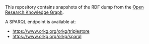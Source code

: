 This repository contains snapshots of the RDF dump from the [Open Research Knowledge Graph](https://www.orkg.org/orkg/).

A SPARQL endpoint is available at:
- https://www.orkg.org/orkg/triplestore
- https://www.orkg.org/orkg/sparql

